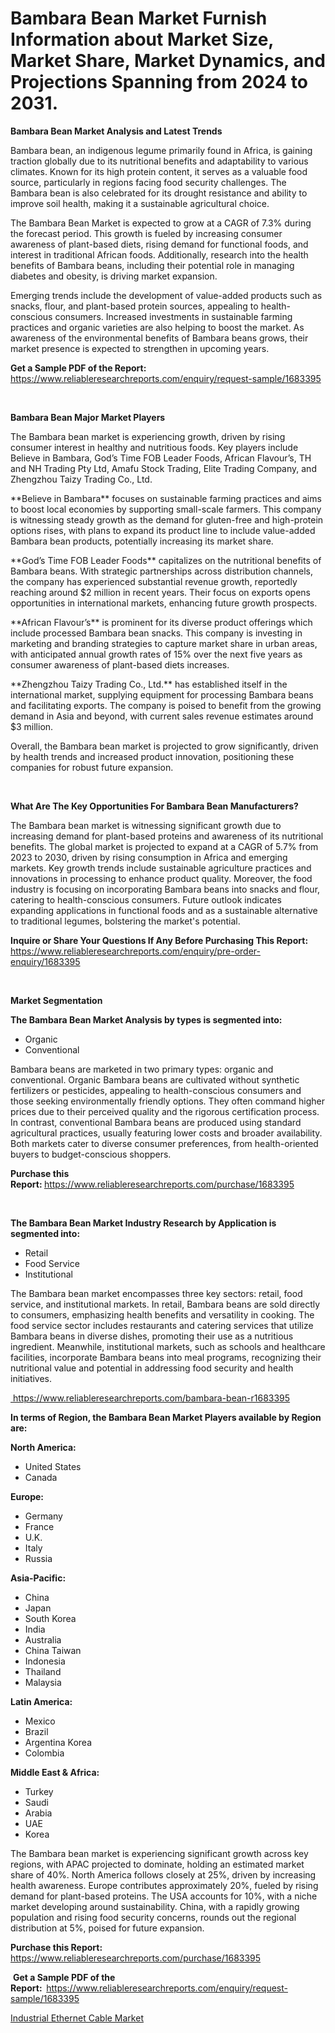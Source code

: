 <p><h1>Bambara Bean Market Furnish Information about Market Size, Market Share, Market Dynamics, and Projections Spanning from 2024 to 2031.</h1></p><p><strong>Bambara Bean Market Analysis and Latest Trends</strong></p>
<p><p>Bambara bean, an indigenous legume primarily found in Africa, is gaining traction globally due to its nutritional benefits and adaptability to various climates. Known for its high protein content, it serves as a valuable food source, particularly in regions facing food security challenges. The Bambara bean is also celebrated for its drought resistance and ability to improve soil health, making it a sustainable agricultural choice.</p><p>The Bambara Bean Market is expected to grow at a CAGR of 7.3% during the forecast period. This growth is fueled by increasing consumer awareness of plant-based diets, rising demand for functional foods, and interest in traditional African foods. Additionally, research into the health benefits of Bambara beans, including their potential role in managing diabetes and obesity, is driving market expansion.</p><p>Emerging trends include the development of value-added products such as snacks, flour, and plant-based protein sources, appealing to health-conscious consumers. Increased investments in sustainable farming practices and organic varieties are also helping to boost the market. As awareness of the environmental benefits of Bambara beans grows, their market presence is expected to strengthen in upcoming years.</p></p>
<p><strong>Get a Sample PDF of the Report:&nbsp;</strong> <a href="https://www.reliableresearchreports.com/enquiry/request-sample/1683395?utm_campaign=37&utm_medium=2&utm_source=Github&utm_content=ia&utm_term=29122024&utm_id=bambara-bean">https://www.reliableresearchreports.com/enquiry/request-sample/1683395</a></p>
<p>&nbsp;</p>
<p><strong>Bambara Bean Major Market Players</strong></p>
<p><p>The Bambara bean market is experiencing growth, driven by rising consumer interest in healthy and nutritious foods. Key players include Believe in Bambara, God’s Time FOB Leader Foods, African Flavour’s, TH and NH Trading Pty Ltd, Amafu Stock Trading, Elite Trading Company, and Zhengzhou Taizy Trading Co., Ltd. </p><p>**Believe in Bambara** focuses on sustainable farming practices and aims to boost local economies by supporting small-scale farmers. This company is witnessing steady growth as the demand for gluten-free and high-protein options rises, with plans to expand its product line to include value-added Bambara bean products, potentially increasing its market share.</p><p>**God’s Time FOB Leader Foods** capitalizes on the nutritional benefits of Bambara beans. With strategic partnerships across distribution channels, the company has experienced substantial revenue growth, reportedly reaching around $2 million in recent years. Their focus on exports opens opportunities in international markets, enhancing future growth prospects.</p><p>**African Flavour’s** is prominent for its diverse product offerings which include processed Bambara bean snacks. This company is investing in marketing and branding strategies to capture market share in urban areas, with anticipated annual growth rates of 15% over the next five years as consumer awareness of plant-based diets increases.</p><p>**Zhengzhou Taizy Trading Co., Ltd.** has established itself in the international market, supplying equipment for processing Bambara beans and facilitating exports. The company is poised to benefit from the growing demand in Asia and beyond, with current sales revenue estimates around $3 million.</p><p>Overall, the Bambara bean market is projected to grow significantly, driven by health trends and increased product innovation, positioning these companies for robust future expansion.</p></p>
<p>&nbsp;</p>
<p><strong>What Are The Key Opportunities For Bambara Bean Manufacturers?</strong></p>
<p><p>The Bambara bean market is witnessing significant growth due to increasing demand for plant-based proteins and awareness of its nutritional benefits. The global market is projected to expand at a CAGR of 5.7% from 2023 to 2030, driven by rising consumption in Africa and emerging markets. Key growth trends include sustainable agriculture practices and innovations in processing to enhance product quality. Moreover, the food industry is focusing on incorporating Bambara beans into snacks and flour, catering to health-conscious consumers. Future outlook indicates expanding applications in functional foods and as a sustainable alternative to traditional legumes, bolstering the market's potential.</p></p>
<p><strong>Inquire or Share Your Questions If Any Before Purchasing This Report:</strong> <a href="https://www.reliableresearchreports.com/enquiry/pre-order-enquiry/1683395?utm_campaign=37&utm_medium=2&utm_source=Github&utm_content=ia&utm_term=29122024&utm_id=bambara-bean">https://www.reliableresearchreports.com/enquiry/pre-order-enquiry/1683395</a></p>
<p>&nbsp;</p>
<p><strong>Market Segmentation</strong></p>
<p><strong>The Bambara Bean Market Analysis by types is segmented into:</strong></p>
<p><ul><li>Organic</li><li>Conventional</li></ul></p>
<p><p>Bambara beans are marketed in two primary types: organic and conventional. Organic Bambara beans are cultivated without synthetic fertilizers or pesticides, appealing to health-conscious consumers and those seeking environmentally friendly options. They often command higher prices due to their perceived quality and the rigorous certification process. In contrast, conventional Bambara beans are produced using standard agricultural practices, usually featuring lower costs and broader availability. Both markets cater to diverse consumer preferences, from health-oriented buyers to budget-conscious shoppers.</p></p>
<p><strong>Purchase this Report:&nbsp;</strong><a href="https://www.reliableresearchreports.com/purchase/1683395?utm_campaign=37&utm_medium=2&utm_source=Github&utm_content=ia&utm_term=29122024&utm_id=bambara-bean">https://www.reliableresearchreports.com/purchase/1683395</a></p>
<p>&nbsp;</p>
<p><strong>The Bambara Bean Market Industry Research by Application is segmented into:</strong></p>
<p><ul><li>Retail</li><li>Food Service</li><li>Institutional</li></ul></p>
<p><p>The Bambara bean market encompasses three key sectors: retail, food service, and institutional markets. In retail, Bambara beans are sold directly to consumers, emphasizing health benefits and versatility in cooking. The food service sector includes restaurants and catering services that utilize Bambara beans in diverse dishes, promoting their use as a nutritious ingredient. Meanwhile, institutional markets, such as schools and healthcare facilities, incorporate Bambara beans into meal programs, recognizing their nutritional value and potential in addressing food security and health initiatives.</p></p>
<p><a href="https://www.reliableresearchreports.com/bambara-bean-r1683395?utm_campaign=37&utm_medium=2&utm_source=Github&utm_content=ia&utm_term=29122024&utm_id=bambara-bean">&nbsp;https://www.reliableresearchreports.com/bambara-bean-r1683395</a></p>
<p><strong>In terms of Region, the Bambara Bean Market Players available by Region are:</strong></p>
<p>
    <p> <strong> North America: </strong>
        <ul>
            <li>United States</li>
            <li>Canada</li>
        </ul>
        </p> 
    <p> <strong> Europe: </strong>
        <ul>
            <li>Germany</li>
            <li>France</li>
            <li>U.K.</li>
            <li>Italy</li>
            <li>Russia</li>
        </ul>
        </p> 
    <p> <strong> Asia-Pacific: </strong>
        <ul>
            <li>China</li>
            <li>Japan</li>
            <li>South Korea</li>
            <li>India</li>
            <li>Australia</li>
            <li>China Taiwan</li>
            <li>Indonesia</li>
            <li>Thailand</li>
            <li>Malaysia</li>
        </ul>
        </p> 
    <p> <strong> Latin America: </strong>
        <ul>
            <li>Mexico</li>
            <li>Brazil</li>
            <li>Argentina Korea</li>
            <li>Colombia</li>
        </ul>
        </p> 
    <p> <strong> Middle East & Africa: </strong>
        <ul>
            <li>Turkey</li>
            <li>Saudi</li>
            <li>Arabia</li>
            <li>UAE</li>
            <li>Korea</li>
        </ul>
    </p>
    </p>
<p><p>The Bambara bean market is experiencing significant growth across key regions, with APAC projected to dominate, holding an estimated market share of 40%. North America follows closely at 25%, driven by increasing health awareness. Europe contributes approximately 20%, fueled by rising demand for plant-based proteins. The USA accounts for 10%, with a niche market developing around sustainability. China, with a rapidly growing population and rising food security concerns, rounds out the regional distribution at 5%, poised for future expansion.</p></p>
<p><strong>Purchase this Report: </strong><a href="https://www.reliableresearchreports.com/purchase/1683395?utm_campaign=37&utm_medium=2&utm_source=Github&utm_content=ia&utm_term=29122024&utm_id=bambara-bean">https://www.reliableresearchreports.com/purchase/1683395</a></p>
<p>&nbsp;<strong>Get a Sample PDF of the Report:&nbsp;&nbsp;</strong><a href="https://www.reliableresearchreports.com/enquiry/request-sample/1683395?utm_campaign=37&utm_medium=2&utm_source=Github&utm_content=ia&utm_term=29122024&utm_id=bambara-bean">https://www.reliableresearchreports.com/enquiry/request-sample/1683395</a></p>
<p><strong></strong></p>
<p><p><a href="https://github.com/wwwkeltoum/Market-Research-Report-List-5/blob/main/industrial-ethernet-cable-market.md?utm_campaign=37&utm_medium=2&utm_source=Github&utm_content=ia&utm_term=29122024&utm_id=bambara-bean">Industrial Ethernet Cable Market</a></p></p>